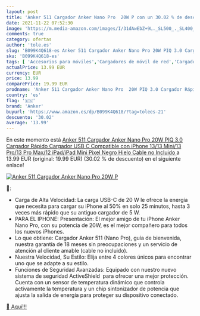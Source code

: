 ```yaml
---
layout: post
title: 'Anker 511 Cargador Anker Nano Pro  20W P con un 30.02 % de descuento'
date: 2021-11-22 07:52:30
image: 'https://m.media-amazon.com/images/I/31dAwEbZ+9L._SL500_._SL400_.jpg'
comments: true
category: ofertas
author: 'tole.es'
slug: 'B099K4Q618-es Anker 511 Cargador Anker Nano Pro 20W PIQ 3.0 Cargador...'
sku: 'B099K4Q618-es'
tags: [ 'Accesorios para móviles','Cargadores de móvil de red','Cargadores para móviles','Comunicación móvil y accesorios','Electrónica','anker','iphone', ]
actualPrice: 13.99 EUR
currency: EUR
price: 13.99
comparePrice: 19.99 EUR
prodname: 'Anker 511 Cargador Anker Nano Pro  20W PIQ 3.0 Cargador Rápido  Cargador USB C Compatible con iPhone 13/13 Mini/13 Pro/13 Pro Max/12  iPad/iPad Mini  Pixel  Negro Hielo  Cable no Incluido '
country: 'es'
flag: '🇪🇸'
brand: 'Anker'
buyurl: 'https://www.amazon.es/dp/B099K4Q618/?tag=tolees-21'
descuento: '30.02'
average: '13.99'
---
```


En este momento está [Anker 511 Cargador Anker Nano Pro  20W PIQ 3.0 Cargador Rápido  Cargador USB C Compatible con iPhone 13/13 Mini/13 Pro/13 Pro Max/12  iPad/iPad Mini  Pixel  Negro Hielo  Cable no Incluido ](https://www.amazon.es/dp/B099K4Q618/?tag=tolees-21) a 13.99 EUR (original: 19.99 EUR) (30.02 %  de descuento) en el siguiente enlace!

[![Anker 511 Cargador Anker Nano Pro  20W P](https://m.media-amazon.com/images/I/31dAwEbZ+9L._SL500_._SL400_.jpg)](https://www.amazon.es/dp/B099K4Q618/?tag=tolees-21)

🔎:

- Carga de Alta Velocidad: La carga USB-C de 20 W le ofrece la energía que necesita para cargar su iPhone al 50% en solo 25 minutos, hasta 3 veces más rápido que su antiguo cargador de 5 W.
- PARA EL IPHONE: Presentación: El mejor amigo de tu iPhone Anker Nano Pro, con su potencia de 20W, es el mejor compañero para todos los nuevos iPhones.
- Lo que obtiene: Cargador Anker 511 (Nano Pro), guía de bienvenida, nuestra garantía de 18 meses sin preocupaciones y un servicio de atención al cliente amable (cable no incluido).
- Nuestra Velocidad, Su Estilo: Elija entre 4 colores únicos para encontrar uno que se adapte a su estilo.
- Funciones de Seguridad Avanzadas: Equipado con nuestro nuevo sistema de seguridad ActiveShield ️ para ofrecer una mejor protección. Cuenta con un sensor de temperatura dinámico que controla activamente la temperatura y un chip sintonizador de potencia que ajusta la salida de energía para proteger su dispositivo conectado.

[🛒 Aquí!!!](https://www.amazon.es/dp/B099K4Q618/?tag=tolees-21)
